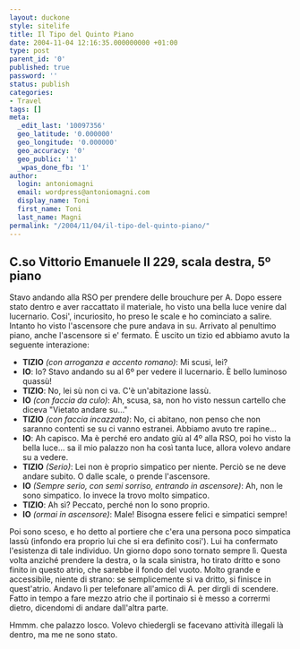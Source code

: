 ```yaml
---
layout: duckone
style: sitelife
title: Il Tipo del Quinto Piano
date: 2004-11-04 12:16:35.000000000 +01:00
type: post
parent_id: '0'
published: true
password: ''
status: publish
categories:
- Travel
tags: []
meta:
  _edit_last: '10097356'
  geo_latitude: '0.000000'
  geo_longitude: '0.000000'
  geo_accuracy: '0'
  geo_public: '1'
  _wpas_done_fb: '1'
author:
  login: antoniomagni
  email: wordpress@antoniomagni.com
  display_name: Toni
  first_name: Toni
  last_name: Magni
permalink: "/2004/11/04/il-tipo-del-quinto-piano/"
---
```

## C.so Vittorio Emanuele II 229, scala destra, 5º piano

Stavo andando alla RSO per prendere delle brouchure per A. Dopo
essere stato dentro e aver raccattato il materiale, ho visto una bella
luce venire dal lucernario. Cosi', incuriosito, ho preso le scale e ho
cominciato a salire. Intanto ho visto l'ascensore che pure andava in
su. Arrivato al penultimo piano, anche l'ascensore si e' fermato. È
uscito un tizio ed abbiamo avuto la seguente interazione:

- **TIZIO** _(con arroganza e accento romano)_: Mi scusi, lei?
- **IO**: Io? Stavo andando su al 6º per vedere il lucernario. È bello
luminoso quassù!
- **TIZIO**: No, lei sù non ci va. C'è un'abitazione lassù.
- **IO** _(con faccia da culo)_: Ah, scusa, sa, non ho visto nessun cartello che
diceva "Vietato andare su..."
- **TIZIO** _(con faccia incazzata)_: No, ci abitano, non penso che non saranno
contenti se su ci vanno estranei. Abbiamo avuto tre rapine...
- **IO**: Ah capisco. Ma è perché ero andato giù al 4º alla RSO, poi ho
visto la bella luce... sa il mio palazzo non ha così tanta luce,
allora volevo andare su a vedere.
- **TIZIO** _(Serio)_: Lei non è proprio simpatico per niente. Perciò se ne deve
andare subito. O dalle scale, o prende l'ascensore.
- **IO** _(Sempre serio, con semi sorriso, entrando in ascensore)_: Ah, non le
sono simpatico. Io invece la trovo molto simpatico.
- **TIZIO**: Ah sì? Peccato, perché non lo sono proprio.
- **IO** _(ormai in ascensore)_: Male! Bisogna essere felici e simpatici sempre!

Poi sono sceso, e ho detto al portiere che c'era una persona poco simpatica
lassù (infondo era proprio lui che si era definito cosi'). Lui ha confermato
l'esistenza di tale individuo.  Un giorno dopo sono tornato sempre lì. Questa
volta anziché prendere la destra, o la scala sinistra, ho tirato dritto e sono
finito in questo atrio, che sarebbe il fondo del vuoto. Molto grande e
accessibile, niente di strano: se semplicemente si va dritto, si finisce in
quest'atrio. Andavo lì per telefonare all'amico di A. per dirgli di scendere.
Fatto in tempo a fare mezzo atrio che il portinaio si è messo a corrermi dietro,
dicendomi di andare dall'altra parte.

Hmmm. che palazzo losco. Volevo chiedergli se facevano
attività illegali là dentro, ma me ne sono stato.
